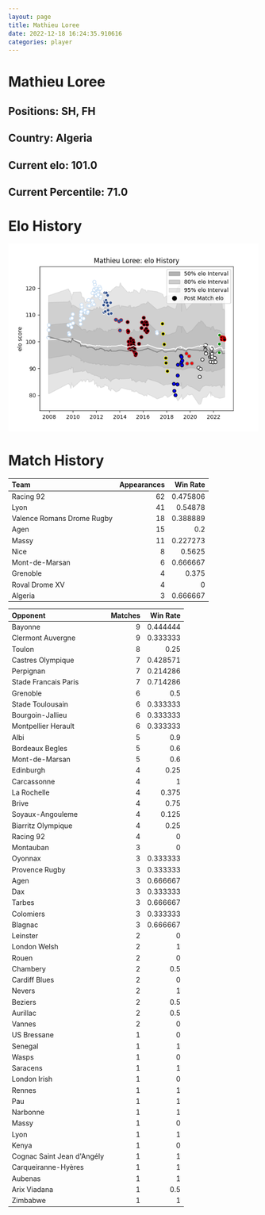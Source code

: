 ```yaml
---  
layout: page  
title: Mathieu Loree  
date: 2022-12-18 16:24:35.910616  
categories: player  
---
```

# Mathieu Loree

## Positions: SH, FH

## Country: Algeria

## Current elo: 101.0

## Current Percentile: 71.0

# Elo History


![elo history](history_MathieuLoree.png)
# Match History


| Team                       |   Appearances |   Win Rate |
|:---------------------------|--------------:|-----------:|
| Racing 92                  |            62 |   0.475806 |
| Lyon                       |            41 |   0.54878  |
| Valence Romans Drome Rugby |            18 |   0.388889 |
| Agen                       |            15 |   0.2      |
| Massy                      |            11 |   0.227273 |
| Nice                       |             8 |   0.5625   |
| Mont-de-Marsan             |             6 |   0.666667 |
| Grenoble                   |             4 |   0.375    |
| Roval Drome XV             |             4 |   0        |
| Algeria                    |             3 |   0.666667 |

| Opponent                   |   Matches |   Win Rate |
|:---------------------------|----------:|-----------:|
| Bayonne                    |         9 |   0.444444 |
| Clermont Auvergne          |         9 |   0.333333 |
| Toulon                     |         8 |   0.25     |
| Castres Olympique          |         7 |   0.428571 |
| Perpignan                  |         7 |   0.214286 |
| Stade Francais Paris       |         7 |   0.714286 |
| Grenoble                   |         6 |   0.5      |
| Stade Toulousain           |         6 |   0.333333 |
| Bourgoin-Jallieu           |         6 |   0.333333 |
| Montpellier Herault        |         6 |   0.333333 |
| Albi                       |         5 |   0.9      |
| Bordeaux Begles            |         5 |   0.6      |
| Mont-de-Marsan             |         5 |   0.6      |
| Edinburgh                  |         4 |   0.25     |
| Carcassonne                |         4 |   1        |
| La Rochelle                |         4 |   0.375    |
| Brive                      |         4 |   0.75     |
| Soyaux-Angouleme           |         4 |   0.125    |
| Biarritz Olympique         |         4 |   0.25     |
| Racing 92                  |         4 |   0        |
| Montauban                  |         3 |   0        |
| Oyonnax                    |         3 |   0.333333 |
| Provence Rugby             |         3 |   0.333333 |
| Agen                       |         3 |   0.666667 |
| Dax                        |         3 |   0.333333 |
| Tarbes                     |         3 |   0.666667 |
| Colomiers                  |         3 |   0.333333 |
| Blagnac                    |         3 |   0.666667 |
| Leinster                   |         2 |   0        |
| London Welsh               |         2 |   1        |
| Rouen                      |         2 |   0        |
| Chambery                   |         2 |   0.5      |
| Cardiff Blues              |         2 |   0        |
| Nevers                     |         2 |   1        |
| Beziers                    |         2 |   0.5      |
| Aurillac                   |         2 |   0.5      |
| Vannes                     |         2 |   0        |
| US Bressane                |         1 |   0        |
| Senegal                    |         1 |   1        |
| Wasps                      |         1 |   0        |
| Saracens                   |         1 |   1        |
| London Irish               |         1 |   0        |
| Rennes                     |         1 |   1        |
| Pau                        |         1 |   1        |
| Narbonne                   |         1 |   1        |
| Massy                      |         1 |   0        |
| Lyon                       |         1 |   1        |
| Kenya                      |         1 |   0        |
| Cognac Saint Jean d'Angély |         1 |   1        |
| Carqueiranne-Hyères        |         1 |   1        |
| Aubenas                    |         1 |   1        |
| Arix Viadana               |         1 |   0.5      |
| Zimbabwe                   |         1 |   1        |